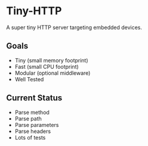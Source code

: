 # Tiny-HTTP

A super tiny HTTP server targeting embedded devices.

## Goals

* Tiny (small memory footprint)
* Fast (small CPU footprint)
* Modular (optional middleware)
* Well Tested

## Current Status

* Parse method
* Parse path
* Parse parameters
* Parse headers
* Lots of tests
